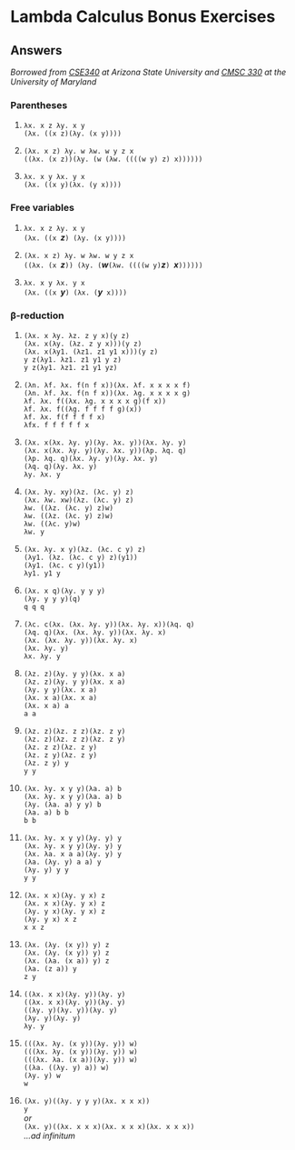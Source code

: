 # Lambda Calculus Bonus Exercises

## Answers

_Borrowed from [CSE340](https://www.youtube.com/watch?v=KoIdCHDbpMI) at Arizona State University and [CMSC 330](http://www.cs.umd.edu/class/spring2011/cmsc330/) at the University of Maryland_

### Parentheses

1. `λx. x z λy. x y`  
`(λx. ((x z)(λy. (x y))))`

2. `(λx. x z) λy. w λw. w y z x`  
`((λx. (x z))(λy. (w (λw. ((((w y) z) x))))))`

3. `λx. x y λx. y x`  
`(λx. ((x y)(λx. (y x))))`

### Free variables

1. `λx. x z λy. x y`  
`(λx. ((x `_**z**_`) (λy. (x y))))`

2. `(λx. x z) λy. w λw. w y z x`  
`((λx. (x `_**z**_`)) (λy. (`_**w**_` (λw. ((((w y) `_**z**_`) `_**x**_`))))))`

3. `λx. x y λx. y x`  
`(λx. ((x `_**y**_`) (λx. (`_**y**_` x))))`

### β-reduction

1. `(λx. x λy. λz. z y x)(y z)`  
`(λx. x(λy. (λz. z y x)))(y z)`  
`(λx. x(λy1. (λz1. z1 y1 x)))(y z)`  
`y z(λy1. λz1. z1 y1 y z)`  
`y z(λy1. λz1. z1 y1 yz)`  

2. `(λn. λf. λx. f(n f x))(λx. λf. x x x x f)`  
`(λn. λf. λx. f(n f x))(λx. λg. x x x x g)`  
`λf. λx. f((λx. λg. x x x x g)(f x))`  
`λf. λx. f((λg. f f f f g)(x))`  
`λf. λx. f(f f f f x)`  
`λfx. f f f f f x`

3. `(λx. x(λx. λy. y)(λy. λx. y))(λx. λy. y)`  
`(λx. x(λx. λy. y)(λy. λx. y))(λp. λq. q)`  
`(λp. λq. q)(λx. λy. y)(λy. λx. y)`  
`(λq. q)(λy. λx. y)`  
`λy. λx. y`

4. `(λx. λy. xy)(λz. (λc. y) z)`  
`(λx. λw. xw)(λz. (λc. y) z)`  
`λw. ((λz. (λc. y) z)w)`  
`λw. ((λz. (λc. y) z)w)`  
`λw. ((λc. y)w)`  
`λw. y`

5. `(λx. λy. x y)(λz. (λc. c y) z)`  
`(λy1. (λz. (λc. c y) z)(y1))`  
`(λy1. (λc. c y)(y1))`  
`λy1. y1 y`

6. `(λx. x q)(λy. y y y)`  
`(λy. y y y)(q)`  
`q q q`

7. `(λc. c(λx. (λx. λy. y))(λx. λy. x))(λq. q)`  
`(λq. q)(λx. (λx. λy. y))(λx. λy. x)`  
`(λx. (λx. λy. y))(λx. λy. x)`  
`(λx. λy. y)`  
`λx. λy. y`

8. `(λz. z)(λy. y y)(λx. x a)`  
`(λz. z)(λy. y y)(λx. x a)`  
`(λy. y y)(λx. x a)`  
`(λx. x a)(λx. x a)`  
`(λx. x a) a`  
`a a`

9. `(λz. z)(λz. z z)(λz. z y)`  
`(λz. z)(λz. z z)(λz. z y)`  
`(λz. z z)(λz. z y)`  
`(λz. z y)(λz. z y)`  
`(λz. z y) y`  
`y y`

10. `(λx. λy. x y y)(λa. a) b`  
`(λx. λy. x y y)(λa. a) b`  
`(λy. (λa. a) y y) b`  
`(λa. a) b b`  
`b b`

11. `(λx. λy. x y y)(λy. y) y`  
`(λx. λy. x y y)(λy. y) y`  
`(λx. λa. x a a)(λy. y) y`  
`(λa. (λy. y) a a) y`  
`(λy. y) y y`  
`y y`

12. `(λx. x x)(λy. y x) z`  
`(λx. x x)(λy. y x) z`  
`(λy. y x)(λy. y x) z`  
`(λy. y x) x z`  
`x x z`

13. `(λx. (λy. (x y)) y) z`  
`(λx. (λy. (x y)) y) z`  
`(λx. (λa. (x a)) y) z`  
`(λa. (z a)) y`  
`z y`

14. `((λx. x x)(λy. y))(λy. y)`  
`((λx. x x)(λy. y))(λy. y)`  
`((λy. y)(λy. y))(λy. y)`  
`(λy. y)(λy. y)`  
`λy. y`

15. `(((λx. λy. (x y))(λy. y)) w)`  
`(((λx. λy. (x y))(λy. y)) w)`  
`(((λx. λa. (x a))(λy. y)) w)`  
`((λa. ((λy. y) a)) w)`  
`(λy. y) w`  
`w`

16. `(λx. y)((λy. y y y)(λx. x x x))`  
`y`  
_or_  
`(λx. y)((λx. x x x)(λx. x x x)(λx. x x x))`  
_...ad infinitum_
